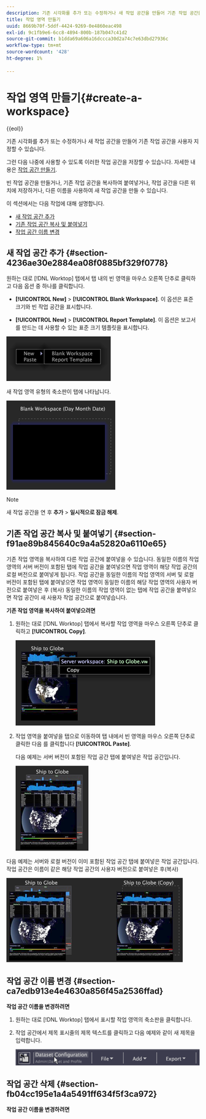 ```yaml
---
description: 기존 시각화를 추가 또는 수정하거나 새 작업 공간을 만들어 기존 작업 공간을 사용자 지정할 수 있습니다.
title: 작업 영역 만들기
uuid: 8669b70f-5ddf-4424-9269-0e4860eac498
exl-id: 9c1fb9e6-6cc8-4894-800b-187b047c41d2
source-git-commit: b1dda69a606a16dccca30d2a74c7e63dbd27936c
workflow-type: tm+mt
source-wordcount: '428'
ht-degree: 1%

---
```


# 작업 영역 만들기{#create-a-workspace}

{{eol}}

기존 시각화를 추가 또는 수정하거나 새 작업 공간을 만들어 기존 작업 공간을 사용자 지정할 수 있습니다.

그런 다음 나중에 사용할 수 있도록 이러한 작업 공간을 저장할 수 있습니다. 자세한 내용은 [작업 공간 만들기](../../../home/c-get-started/c-work-worksp/c-create-worksp.md#concept-d8bc99d7739e4eaeab2a02b022394a31).

빈 작업 공간을 만들거나, 기존 작업 공간을 복사하여 붙여넣거나, 작업 공간을 다른 위치에 저장하거나, 다른 이름을 사용하여 새 작업 공간을 만들 수 있습니다.

이 섹션에서는 다음 작업에 대해 설명합니다.

* [새 작업 공간 추가](../../../home/c-get-started/c-work-worksp/c-create-worksp.md#section-4236ae30e2884ea08f0885bf329f0778)
* [기존 작업 공간 복사 및 붙여넣기](../../../home/c-get-started/c-work-worksp/c-create-worksp.md#section-f91ae89b845640c9a4a52820a6110e65)
* [작업 공간 이름 변경](../../../home/c-get-started/c-work-worksp/c-create-worksp.md#section-ca7edb913e4e4630a856f45a2536ffad)

## 새 작업 공간 추가 {#section-4236ae30e2884ea08f0885bf329f0778}

원하는 대로 [!DNL Worktop] 탭에서 탭 내의 빈 영역을 마우스 오른쪽 단추로 클릭하고 다음 옵션 중 하나를 클릭합니다.

* **[!UICONTROL New]** > **[!UICONTROL Blank Workspace]**. 이 옵션은 표준 크기와 빈 작업 공간을 표시합니다.

* **[!UICONTROL New]** > **[!UICONTROL Report Template]**. 이 옵션은 보고서를 만드는 데 사용할 수 있는 표준 크기 템플릿을 표시합니다.

![](assets/mnu_workspaceManager.png)

새 작업 영역 유형의 축소판이 탭에 나타납니다.

![](assets/mnu_workspaceManager_Newwksp.png)

>[!NOTE]
>
>새 작업 공간을 연 후 **추가** > **일시적으로 잠금 해제**.

## 기존 작업 공간 복사 및 붙여넣기 {#section-f91ae89b845640c9a4a52820a6110e65}

기존 작업 영역을 복사하여 다른 작업 공간에 붙여넣을 수 있습니다. 동일한 이름의 작업 영역의 서버 버전이 포함된 탭에 작업 공간을 붙여넣으면 작업 영역이 해당 작업 공간의 로컬 버전으로 붙여넣게 됩니다. 작업 공간을 동일한 이름의 작업 영역의 서버 및 로컬 버전이 포함된 탭에 붙여넣으면 작업 영역이 동일한 이름의 해당 작업 영역의 사용자 버전으로 붙여넣은 후 (복사) 동일한 이름의 작업 영역이 없는 탭에 작업 공간을 붙여넣으면 작업 공간이 새 사용자 작업 공간으로 붙여넣습니다.

**기존 작업 영역을 복사하여 붙여넣으려면**

1. 원하는 대로 [!DNL Worktop] 탭에서 복사할 작업 영역을 마우스 오른쪽 단추로 클릭하고 **[!UICONTROL Copy]**.

   ![](assets/mnu_workspaceManager_Copywksp.png)

1. 작업 영역을 붙여넣을 탭으로 이동하여 탭 내에서 빈 영역을 마우스 오른쪽 단추로 클릭한 다음 를 클릭합니다 **[!UICONTROL Paste]**.

   다음 예제는 서버 버전이 포함된 작업 공간 탭에 붙여넣은 작업 공간입니다.

   ![](assets/mnu_workspaceManager_Copywksp_PasteSameNameServerWks.png)

다음 예제는 서버와 로컬 버전이 이미 포함된 작업 공간 탭에 붙여넣은 작업 공간입니다. 작업 공간은 이름이 같은 해당 작업 공간의 사용자 버전으로 붙여넣은 후(복사)

![](assets/mnu_workspaceManager_Copywksp_PasteSameNameLocalWks.png)

## 작업 공간 이름 변경 {#section-ca7edb913e4e4630a856f45a2536ffad}

**작업 공간 이름을 변경하려면**

1. 원하는 대로 [!DNL Worktop] 탭에서 표시할 작업 영역의 축소판을 클릭합니다.
1. 작업 공간에서 제목 표시줄의 제목 텍스트를 클릭하고 다음 예제와 같이 새 제목을 입력합니다.

   ![](assets/wsp_changeTitle.png)

## 작업 공간 삭제 {#section-fb04cc195e1a4a5491ff634f5f3ca972}

**작업 공간 이름을 변경하려면**
